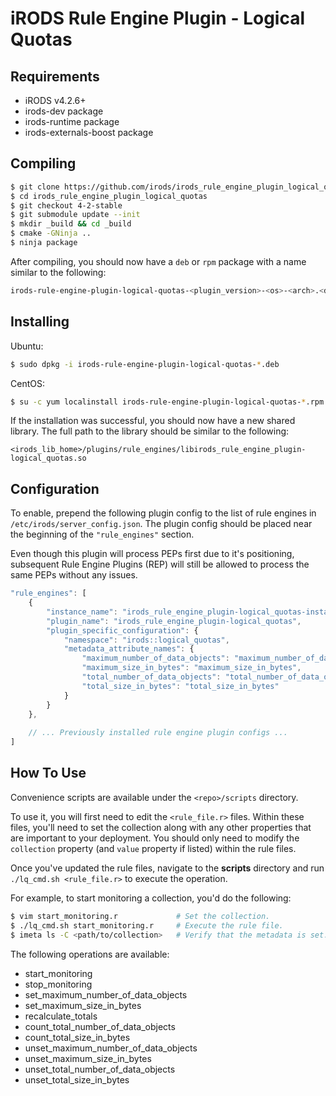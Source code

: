 # iRODS Rule Engine Plugin - Logical Quotas

## Requirements
- iRODS v4.2.6+
- irods-dev package
- irods-runtime package
- irods-externals-boost package

## Compiling
```bash
$ git clone https://github.com/irods/irods_rule_engine_plugin_logical_quotas
$ cd irods_rule_engine_plugin_logical_quotas
$ git checkout 4-2-stable
$ git submodule update --init
$ mkdir _build && cd _build
$ cmake -GNinja ..
$ ninja package
```
After compiling, you should now have a `deb` or `rpm` package with a name similar to the following:
```bash
irods-rule-engine-plugin-logical-quotas-<plugin_version>-<os>-<arch>.<deb|rpm>
```

## Installing
Ubuntu:
```bash
$ sudo dpkg -i irods-rule-engine-plugin-logical-quotas-*.deb
```
CentOS:
```bash
$ su -c yum localinstall irods-rule-engine-plugin-logical-quotas-*.rpm
```
If the installation was successful, you should now have a new shared library. The full path to the library
should be similar to the following:
```
<irods_lib_home>/plugins/rule_engines/libirods_rule_engine_plugin-logical_quotas.so
```

## Configuration
To enable, prepend the following plugin config to the list of rule engines in `/etc/irods/server_config.json`. 
The plugin config should be placed near the beginning of the `"rule_engines"` section.

Even though this plugin will process PEPs first due to it's positioning, subsequent Rule Engine Plugins (REP) will 
still be allowed to process the same PEPs without any issues.
```javascript
"rule_engines": [
    {
        "instance_name": "irods_rule_engine_plugin-logical_quotas-instance",
        "plugin_name": "irods_rule_engine_plugin-logical_quotas",
        "plugin_specific_configuration": {
            "namespace": "irods::logical_quotas",
            "metadata_attribute_names": {
                "maximum_number_of_data_objects": "maximum_number_of_data_objects",
                "maximum_size_in_bytes": "maximum_size_in_bytes",
                "total_number_of_data_objects": "total_number_of_data_objects",
                "total_size_in_bytes": "total_size_in_bytes"
            }
        }
    },
    
    // ... Previously installed rule engine plugin configs ...
]
```

## How To Use
Convenience scripts are available under the `<repo>/scripts` directory.

To use it, you will first need to edit the `<rule_file.r>` files. Within these files, you'll need to set the
collection along with any other properties that are important to your deployment. You should only need to modify
the `collection` property (and `value` property if listed) within the rule files.

Once you've updated the rule files, navigate to the **scripts** directory and run `./lq_cmd.sh <rule_file.r>` to
execute the operation.

For example, to start monitoring a collection, you'd do the following:
```bash
$ vim start_monitoring.r             # Set the collection.
$ ./lq_cmd.sh start_monitoring.r     # Execute the rule file.
$ imeta ls -C <path/to/collection>   # Verify that the metadata is set.
```

The following operations are available:
- start_monitoring
- stop_monitoring
- set_maximum_number_of_data_objects
- set_maximum_size_in_bytes
- recalculate_totals
- count_total_number_of_data_objects
- count_total_size_in_bytes
- unset_maximum_number_of_data_objects
- unset_maximum_size_in_bytes
- unset_total_number_of_data_objects
- unset_total_size_in_bytes

